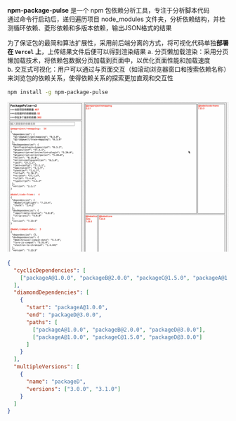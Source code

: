 **npm-package-pulse** 是一个 npm 包依赖分析工具，专注于分析脚本代码 <br/>
通过命令行启动后，递归遍历项目 node_modules 文件夹，分析依赖结构，并检测循环依赖、菱形依赖和多版本依赖，输出JSON格式的结果

为了保证包的最简和算法扩展性，采用前后端分离的方式，将可视化代码单独**部署在 `Vercel` 上**，上传结果文件后便可以得到渲染结果
a. 分页懒加载渲染：采用分页懒加载技术，将依赖包数据分页加载到页面中，以优化页面性能和加载速度<br/>
b. 交互式可视化：用户可以通过与页面交互（如滚动浏览器窗口和搜索依赖名称）来浏览包的依赖关系，使得依赖关系的探索更加直观和交互性

```bash
npm install -g npm-package-pulse
```
![查看当前项目的依赖信息](docs/render.gif '查看当前项目的依赖信息')

```json
{
  "cyclicDependencies": [
    ["packageA@1.0.0", "packageB@2.0.0", "packageC@1.5.0", "packageA@1.0.0"]
  ],
  "diamondDependencies": [
    {
      "start": "packageA@1.0.0",
      "end": "packageD@3.0.0",
      "paths": [
        ["packageA@1.0.0", "packageB@2.0.0", "packageD@3.0.0"],
        ["packageA@1.0.0", "packageC@1.5.0", "packageD@3.0.0"]
      ]
    }
  ],
  "multipleVersions": [
    {
      "name": "packageD",
      "versions": ["3.0.0", "3.1.0"]
    }
  ]
}
```